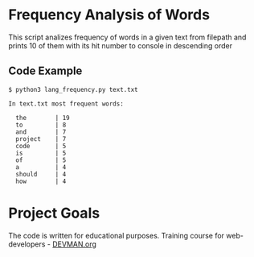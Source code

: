 # Frequency Analysis of Words

This script analizes frequency of words in a given text from filepath and prints 10 of them with its hit number to console in descending order

## Code Example

```
$ python3 lang_frequency.py text.txt 

In text.txt most frequent words:

  the        | 19
  to         | 8
  and        | 7
  project    | 7
  code       | 5
  is         | 5
  of         | 5
  a          | 4
  should     | 4
  how        | 4

```

# Project Goals

The code is written for educational purposes. Training course for web-developers - [DEVMAN.org](https://devman.org)
